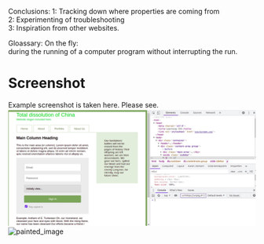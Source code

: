

Conclusions:
1: Tracking down where properties are coming from<br>
2: Experimenting of troubleshooting<br>
3: Inspiration from other websites.<br>

Gloassary:
On the fly:<br>
during the running of a computer program without interrupting the run.<br>


# Screenshot #
Example screenshot is taken here.
Please see.
![painted_image](Inspecting_elements/chrome_dev1.png)
![painted_image](Inspecting_element/chrome_dev2.png)